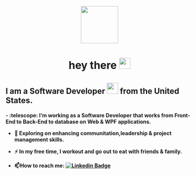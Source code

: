 <div id="header" align="center">
  <img src="https://media.giphy.com/media/M9gbBd9nbDrOTu1Mqx/giphy.gif" width="100"/>
</div>
<h1  align="center">
  hey there
  <img src="https://media.giphy.com/media/hvRJCLFzcasrR4ia7z/giphy.gif" width="30px"/>
</h1>
<div>
  <h2>
    I am a Software Developer <img src="https://media.giphy.com/media/WUlplcMpOCEmTGBtBW/giphy.gif" width="30"> from the United States.
  </h2>
  <h4>
  - :telescope: I’m working as a Software Developer that works from Front-End to Back-End to database on Web & WPF applications.

- :seedling: Exploring on enhancing communitation,leadership & project management skills.

- :zap: In my free time, I workout and go out to eat with friends & family.

- :mailbox:How to reach me: [![Linkedin Badge](https://img.shields.io/badge/-BillyHoang-blue?style=flat&logo=Linkedin&logoColor=white)](href="https://www.linkedin.com/in/billy-hoang-6965a9193/")
  </h4>
</div>
